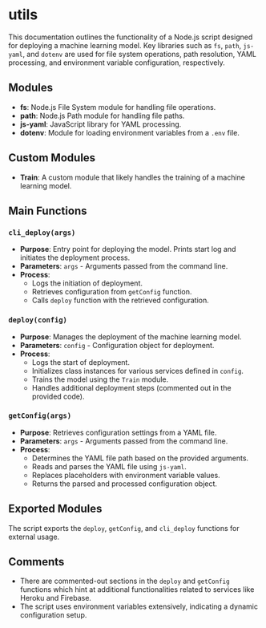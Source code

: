 # utils

This documentation outlines the functionality of a Node.js script designed for deploying a machine learning model. Key libraries such as `fs`, `path`, `js-yaml`, and `dotenv` are used for file system operations, path resolution, YAML processing, and environment variable configuration, respectively.

## Modules

- **fs**: Node.js File System module for handling file operations.
- **path**: Node.js Path module for handling file paths.
- **js-yaml**: JavaScript library for YAML processing.
- **dotenv**: Module for loading environment variables from a `.env` file.

## Custom Modules

- **Train**: A custom module that likely handles the training of a machine learning model.

## Main Functions

### `cli_deploy(args)`
- **Purpose**: Entry point for deploying the model. Prints start log and initiates the deployment process.
- **Parameters**: `args` - Arguments passed from the command line.
- **Process**:
  - Logs the initiation of deployment.
  - Retrieves configuration from `getConfig` function.
  - Calls `deploy` function with the retrieved configuration.

### `deploy(config)`
- **Purpose**: Manages the deployment of the machine learning model.
- **Parameters**: `config` - Configuration object for deployment.
- **Process**:
  - Logs the start of deployment.
  - Initializes class instances for various services defined in `config`.
  - Trains the model using the `Train` module.
  - Handles additional deployment steps (commented out in the provided code).

### `getConfig(args)`
- **Purpose**: Retrieves configuration settings from a YAML file.
- **Parameters**: `args` - Arguments passed from the command line.
- **Process**:
  - Determines the YAML file path based on the provided arguments.
  - Reads and parses the YAML file using `js-yaml`.
  - Replaces placeholders with environment variable values.
  - Returns the parsed and processed configuration object.

## Exported Modules

The script exports the `deploy`, `getConfig`, and `cli_deploy` functions for external usage.

## Comments

- There are commented-out sections in the `deploy` and `getConfig` functions which hint at additional functionalities related to services like Heroku and Firebase.
- The script uses environment variables extensively, indicating a dynamic configuration setup.
